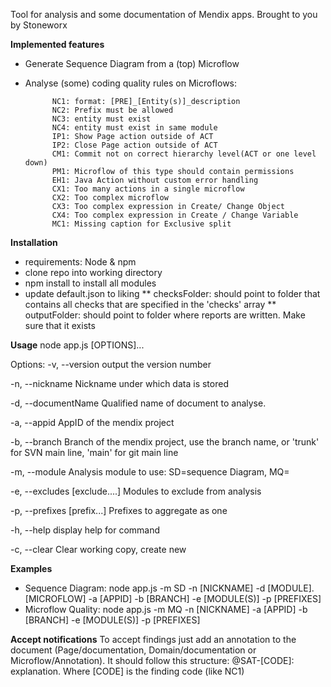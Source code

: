 Tool for analysis and some documentation of Mendix apps. 
Brought to you by Stoneworx

**Implemented features**
* Generate Sequence Diagram from a (top) Microflow
* Analyse (some) coding quality rules on Microflows:
  
            NC1: format: [PRE]_[Entity(s)]_description
            NC2: Prefix must be allowed
            NC3: entity must exist
            NC4: entity must exist in same module
            IP1: Show Page action outside of ACT
            IP2: Close Page action outside of ACT
            CM1: Commit not on correct hierarchy level(ACT or one level down)
            PM1: Microflow of this type should contain permissions
            EH1: Java Action without custom error handling
            CX1: Too many actions in a single microflow
            CX2: Too complex microflow
            CX3: Too complex expression in Create/ Change Object
            CX4: Too complex expression in Create / Change Variable
            MC1: Missing caption for Exclusive split
  
**Installation**
* requirements: Node & npm
* clone repo into working directory
* npm install to install all modules
* update default.json to liking
** checksFolder: should point to folder that contains all checks that are specified in the 'checks' array 
** outputFolder: should point to folder where reports are written. Make sure that it exists

**Usage**
node app.js [OPTIONS]...

Options:
  -v, --version                  output the version number
  
  -n, --nickname <nickname>      Nickname under which data is stored
  
  -d, --documentName <document>  Qualified name of document to analyse.
  
  -a, --appid <appid>            AppID of the mendix project
  
  -b, --branch <branch name>     Branch of the mendix project, use the branch name, or 'trunk' for SVN main line, 'main' for git main line
  
  -m, --module <module name>      Analysis module to use: SD=sequence Diagram, MQ=
  
  -e, --excludes [exclude....]   Modules to exclude from analysis
  
  -p, --prefixes [prefix...]     Prefixes to aggregate as one
  
  -h, --help                     display help for command

  -c, --clear                    Clear working copy, create new

  **Examples**

  * Sequence Diagram: node app.js -m SD -n [NICKNAME] -d [MODULE].[MICROFLOW] -a [APPID] -b [BRANCH] -e [MODULE(S)] -p [PREFIXES]
  * Microflow Quality: node app.js -m MQ -n [NICKNAME] -a [APPID] -b [BRANCH] -e [MODULE(S)] -p [PREFIXES]

  **Accept notifications**
  To accept findings just add an annotation to the document (Page/documentation, Domain/documentation or Microflow/Annotation). It should follow this structure:
  @SAT-[CODE]: explanation. Where [CODE] is the finding code (like NC1)


  

  
